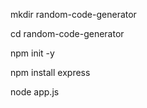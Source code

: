 mkdir random-code-generator

cd random-code-generator

npm init -y


npm install express

node app.js
